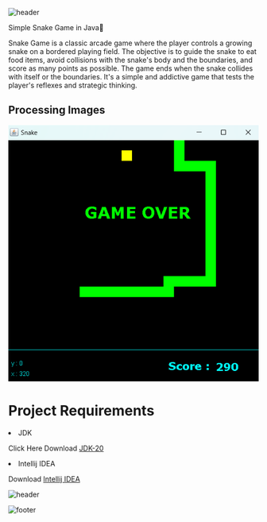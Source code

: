 ![header](https://capsule-render.vercel.app/api?type=Waving&color=auto&animation=fadeIn&height=160&section=header&text=Snake%20Game&fontSize=60)


Simple Snake Game in Java🐍

Snake Game is a classic arcade game where the player controls a growing snake on a bordered playing field. The objective is to guide the snake to eat food items, avoid collisions with the snake's body and the boundaries, and score as many points as possible. The game ends when the snake collides with itself or the boundaries. It's a simple and addictive game that tests the player's reflexes and strategic thinking.

<h2>Processing Images</h2>
  <body>
<img src="/Screenshot.png">
    </body>

# Project Requirements
<li>JDK <br>
     
  Click Here Download [JDK-20](https://download.oracle.com/java/20/latest/jdk-20_windows-x64_bin.exe (sha256))
    
</body>
  <li>Intellij IDEA<br>
  
  
  Download [Intellij IDEA](https://www.jetbrains.com/idea/download/?var=1&section=windows)
    
</body>

![header](https://capsule-render.vercel.app/api?type=rounded&color=gradient&text=%20ENJOY%20&animation=blinking&height=100&fontSize=100)
    
  ![footer](https://capsule-render.vercel.app/api?type=Waving&color=auto&animation=fadeIn&height=160&section=footer)
    
</body>

